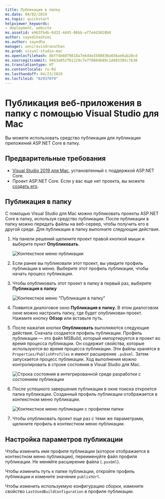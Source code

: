 ```yaml
---
title: Публикация в папку
ms.date: 04/02/2019
ms.topic: quickstart
helpviewer_keywords:
- deployment, website
ms.assetid: e963fb4b-6d32-4d45-86bb-ef7e4d3028b0
author: sayedihashimi
ms.author: sayedha
manager: unniravindranathan
ms.prod: visual-studio-mac
ms.openlocfilehash: 8bff4b6079818a7e6d4e3500830a036ae6ab28cd
ms.sourcegitcommit: 94b3a052fb1229c7e7f8804b09c1d403385c7630
ms.translationtype: HT
ms.contentlocale: ru-RU
ms.lasthandoff: 04/23/2019
ms.locfileid: "62937079"
---
```

# <a name="publish-a-web-app-to-a-folder-using-visual-studio-for-mac"></a>Публикация веб-приложения в папку с помощью Visual Studio для Mac

Вы можете использовать средство публикации для публикации приложений ASP.NET Core в папку.

## <a name="prerequisites"></a>Предварительные требования

- [Visual Studio 2019 для Mac](https://visualstudio.microsoft.com/downloads/?utm_medium=microsoft&utm_source=docs.microsoft.com&utm_campaign=inline+link&utm_content=download+vs4mac2019), установленный с поддержкой ASP.NET Core.
- Проект ASP.NET Core. Если у вас еще нет проекта, вы можете [создать его](https://docs.microsoft.com/visualstudio/mac/create-new-projects?view=vsmac-2019).

## <a name="publish-to-folder"></a>Публикация в папку

С помощью Visual Studio для Mac можно публиковать проекты ASP.NET Core в папку, используя средство публикации. После публикации в папку можно передать файлы на веб-сервер, чтобы получить его в другой среде. Для публикации в папку выполните следующие действия.

 1. На панели решений щелкните проект правой кнопкой мыши и выберите пункт **Опубликовать**.

    ![Контекстное меню публикации](media/publish-context-menu.png)

 2. Если ранее вы публиковали этот проект, вы увидите профиль публикации в меню. Выберите этот профиль публикации, чтобы начать процесс публикации.

 3. Чтобы опубликовать этот проект в папку в первый раз, выберите **Публикация в папку**

    ![Контекстное меню "Публикация в папку"](media/publish-to-folder-context-menu.png)

 4. Появится диалоговое окно **Публикация в папку**. В этом диалоговом окне можно настроить папку, где будет опубликован проект. Нажмите кнопку **Обзор** или вставьте путь.

 5. После нажатия кнопки **Опубликовать** выполняются следующие действия. Сначала создается профиль публикации. Профиль публикации — это файл MSBuild, который импортируется в проект во время процесса публикации. Он содержит свойства, которые используются во время процесса публикации. Эти файлы хранятся в `Properties/PublishProfiles` и имеют расширение `.pubxml`. Затем запускается процесс публикации. Ход выполнения можно контролировать в строке состояния в Visual Studio для Mac.

    ![Строка состояния в интегрированной среде разработки с состоянием публикации](media/publish-to-folder-status-bar.png)

 6. После успешного завершения публикации в окне поиска откроется папка публикации. Созданный профиль публикации отображается в контекстном меню публикации.

    ![Контекстное меню публикации с профилем папки](media/publish-context-menu-with-folder-profile.png)

 7. Чтобы опубликовать проект еще раз с теми же параметрами, щелкните профиль в контекстном меню публикации.

## <a name="customize-publish-options"></a>Настройка параметров публикации

Чтобы изменить имя профиля публикации (которое отображается в контекстном меню публикации), переименуйте файл профиля публикации. Не меняйте расширение файла (`.puxbml`).

Чтобы изменить путь к папке публикации, откройте профиль публикации и измените значение `publishUrl`.

Чтобы изменить используемую конфигурацию сборки, измените свойство `LastUsedBuildConfiguration` в профиле публикации.
